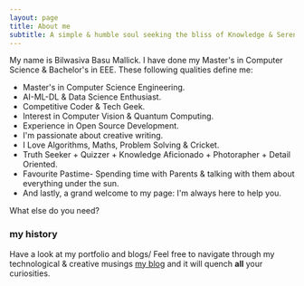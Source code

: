 ```yaml
---
layout: page
title: About me
subtitle: A simple & humble soul seeking the bliss of Knowledge & Serendipity!!!
---
```


My name is Bilwasiva Basu Mallick.  I have done my Master's in Computer Science & Bachelor's in EEE. These following qualities define me:

- Master's in Computer Science Engineering.
- AI-ML-DL & Data Science Enthusiast.
- Competitive Coder & Tech Geek.
- Interest in Computer Vision & Quantum Computing.
- Experience in Open Source Development.
- I'm passionate about creative writing.
- I Love Algorithms, Maths, Problem Solving & Cricket.
- Truth Seeker + Quizzer + Knowledge Aficionado + Photorapher + Detail Oriented.
- Favourite Pastime- Spending time with Parents & talking with them about everything under the sun.
- And lastly, a grand welcome to my page: I'm always here to help you.

What else do you need?

### my history

Have a look at my portfolio and blogs/ Feel free to navigate through my technological & creative musings [my blog](https://bilwasiva.wordpress.com/) and it will quench **all** your curiosities.
